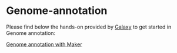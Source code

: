 # Genome-annotation

Please find below the hands-on provided by [Galaxy](https://galaxyproject.github.io/training-material/) to get started in Genome annotation:

[Genome annotation with Maker](https://galaxyproject.github.io/training-material/topics/genome-annotation/tutorials/annotation-with-maker/tutorial.html)
